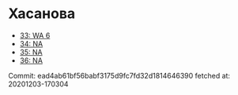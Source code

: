 # Хасанова
- [33: WA 6](33.md)
- [34: NA](34.md)
- [35: NA](35.md)
- [36: NA](36.md)

Commit: ead4ab61bf56babf3175d9fc7fd32d1814646390
 fetched at: 20201203-170304
